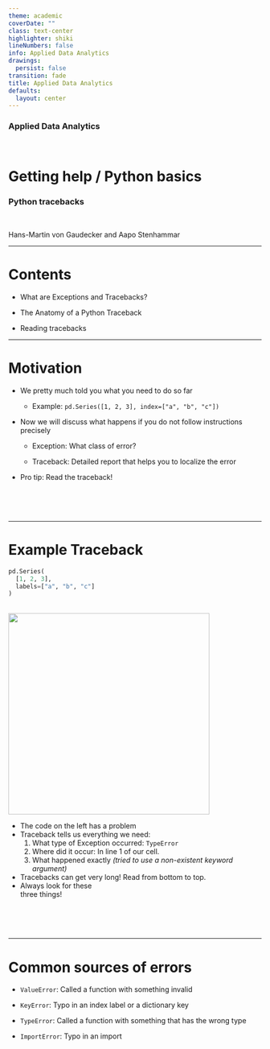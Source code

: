 ```yaml
---
theme: academic
coverDate: ""
class: text-center
highlighter: shiki
lineNumbers: false
info: Applied Data Analytics
drawings:
  persist: false
transition: fade
title: Applied Data Analytics
defaults:
  layout: center
---
```


### Applied Data Analytics

<br/>

# Getting help / Python basics

### Python tracebacks

<br/>


Hans-Martin von Gaudecker and Aapo Stenhammar

---

# Contents

- What are Exceptions and Tracebacks?

- The Anatomy of a Python Traceback

- Reading tracebacks


---

# Motivation

- We pretty much told you what you need to do so far

  - Example: `pd.Series([1, 2, 3], index=["a", "b", "c"])`

- Now we will discuss what happens if you do not follow instructions precisely

  - Exception: What class of error?

  - Traceback: Detailed report that helps you to localize the error

- Pro tip: Read the traceback!

<br/>
<br/>
<br/>


---

# Example Traceback

<div class="grid grid-cols-2 gap-4">
<div>

```python
pd.Series(
  [1, 2, 3],
  labels=["a", "b", "c"]
)
```
<br/>

<img src="/simple_traceback.png" class="rounded" width="400"/>

</div>
<div>

- The code on the left has a problem
- Traceback tells us everything we need:
  1. What type of Exception occurred: `TypeError`
  2. Where did it occur: In line 1 of our cell.
  3. What happened exactly *(tried to use a non-existent keyword argument)*
- Tracebacks can get very long! Read from bottom to top.
- Always look for these <br/>
  three things!

<br/>
<br/>
<br/>

</div>
</div>

---

# Common sources of errors

- `ValueError`: Called a function with something invalid

- `KeyError`: Typo in an index label or a dictionary key

- `TypeError`: Called a function with something that has the wrong type

- `ImportError`: Typo in an import
